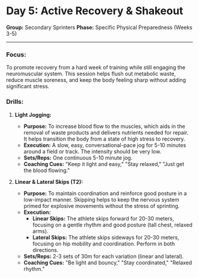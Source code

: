 # Day 5: Active Recovery & Shakeout

**Group:** Secondary Sprinters
**Phase:** Specific Physical Preparedness (Weeks 3-5)

---

### Focus:
To promote recovery from a hard week of training while still engaging the neuromuscular system. This session helps flush out metabolic waste, reduce muscle soreness, and keep the body feeling sharp without adding significant stress.

### Drills:

1.  **Light Jogging:**
    *   **Purpose:** To increase blood flow to the muscles, which aids in the removal of waste products and delivers nutrients needed for repair. It helps transition the body from a state of high stress to recovery.
    *   **Execution:** A slow, easy, conversational-pace jog for 5-10 minutes around a field or track. The intensity should be very low.
    *   **Sets/Reps:** One continuous 5-10 minute jog.
    *   **Coaching Cues:** "Keep it light and easy," "Stay relaxed," "Just get the blood flowing."

2.  **Linear & Lateral Skips (T2):**
    *   **Purpose:** To maintain coordination and reinforce good posture in a low-impact manner. Skipping helps to keep the nervous system primed for explosive movements without the stress of sprinting.
    *   **Execution:**
        *   **Linear Skips:** The athlete skips forward for 20-30 meters, focusing on a gentle rhythm and good posture (tall chest, relaxed arms).
        *   **Lateral Skips:** The athlete skips sideways for 20-30 meters, focusing on hip mobility and coordination. Perform in both directions.
    *   **Sets/Reps:** 2-3 sets of 30m for each variation (linear and lateral).
    *   **Coaching Cues:** "Be light and bouncy," "Stay coordinated," "Relaxed rhythm."

